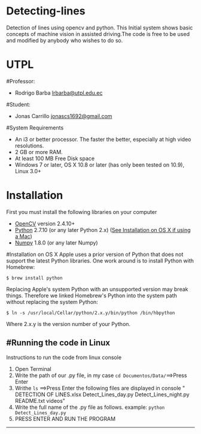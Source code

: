 # Detecting-lines
 Detection of lines using opencv and python.
 This Initial system shows basic concepts of machine vision in assisted driving.The code is free to be used and modified  by anybody who wishes to do so.
# UTPL

#Professor:
- Rodrigo Barba        [lrbarba@utpl.edu.ec](mailto:lrbarba@utpl.edu.ec)

#Student:
- Jonas Carrillo       [jonascs1692@gmail.com](https://mail.google.com/mail/?tab=wm#inbox)

#System Requirements
- An i3 or better processor. The faster the better, especially at high video resolutions.
- 2 GB or more RAM.
- At least 100 MB Free Disk space
- Windows 7 or later, OS X 10.8 or later (has only been tested on 10.9), Linux 3.0+

# Installation
First you must install the following libraries on your computer

   - [OpenCV](http://opencv.org/) version 2.4.10+ 
   - [Python](https://www.python.org/) 2.7.10 (or any later Python 2.x) ([See Installation on OS X if using a Mac](#installation-on-os-x)) 
   - [Numpy](http://www.numpy.org/) 1.8.0 (or any later Numpy)  

#Installation on OS X
Apple uses a prior version of Python that does not support the latest Python libraries. One work around is to install Python with Homebrew:

`$ brew install python`

Replacing Apple's system Python with an unsupported version may break things. Therefore we linked Homebrew's Python into the system path without replacing the system Python:

`$ ln -s /usr/local/Cellar/python/2.x.y/bin/python /bin/hbpython`

Where 2.x.y is the version number of your Python.

#Running the code in Linux
------------
Instructions to run the code from linux console

1.  Open Terminal 
2.  Write the path of our .py file, in my case `cd Documentos/Data/`==>Press Enter
3.  Writhe `ls` ==>Press Enter  the following files are displayed in console " DETECTION OF LINES.xlsx  Detect_Lines_day.py  Detect_Lines_night.py  README.txt  videos"
4.  Write the full name of the .py file as follows.                                                                       example: `python Detect_Lines_day.py`
5.  PRESS ENTER AND RUN THE PROGRAM


------------


